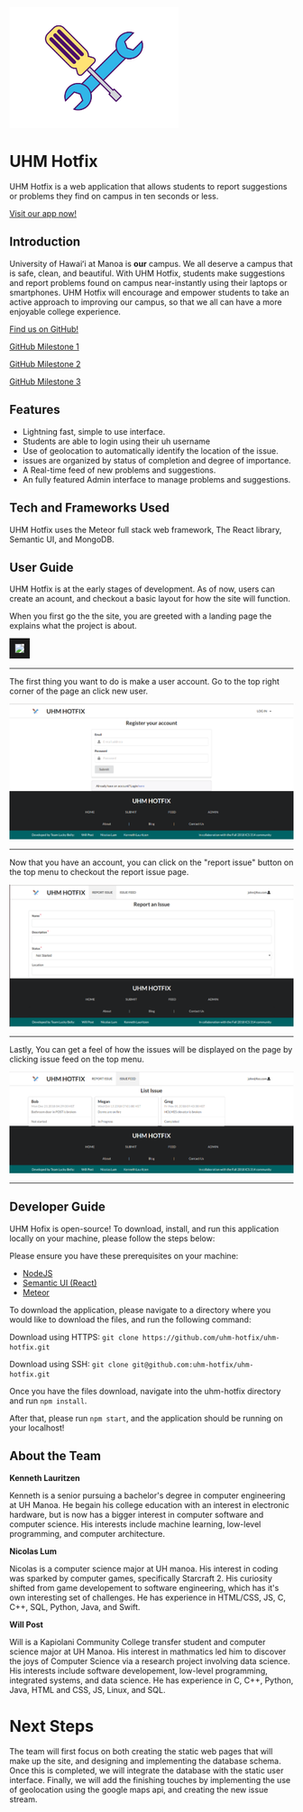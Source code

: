 <link rel="stylesheet" href="//cdn.jsdelivr.net/npm/semantic-ui@2.4.0/dist/semantic.min.css"></link>

<img src="assets/logo.png" alt="logo" width="300"/>

# UHM Hotfix

UHM Hotfix is a web application that allows students to report suggestions or problems they find on campus in ten seconds or less. 

<a href="http://uhm-hotfix.meteorapp.com/">Visit our app now!</a>

## Introduction

University of Hawaiʻi at Manoa is <b>our</b> campus. We all deserve a campus that is safe, clean, and beautiful. With UHM Hotfix, students make suggestions and report problems found on campus near-instantly using their laptops or smartphones. UHM Hotfix will encourage and empower students to take an active approach to improving our campus, so that we all can have a more enjoyable college experience.

<a href="https://github.com/uhm-hotfix/uhm-hotfix">Find us on GitHub!</a>

<a href="https://github.com/uhm-hotfix/uhm-hotfix/projects/1">GitHub Milestone 1</a>

<a href="https://github.com/uhm-hotfix/uhm-hotfix/projects/2">GitHub Milestone 2</a>

<a href="https://github.com/uhm-hotfix/uhm-hotfix/projects/3">GitHub Milestone 3</a>


## Features

<ul>
 <li> Lightning fast, simple to use interface.</li>
 <li> Students are able to login using their uh username</li>
 <li> Use of geolocation to automatically identify the location of the issue.</li>
 <li> issues are organized by status of completion and degree of importance.</li>
 <li> A Real-time feed of new  problems and suggestions.</li>
 <li> An fully featured Admin interface to manage problems and suggestions.</li>
</ul>

## Tech and Frameworks Used

UHM Hotfix uses the Meteor full stack web framework, The React library, Semantic UI, and MongoDB.

## User Guide
UHM Hotfix is at the early stages of development. As of now, users can create an acount, and checkout a basic layout for how the site will function. 

When you first go the the site, you are greeted with a landing page the explains what the project is about. 

<img  width="500" style="text-align:center; border-style:solid; border-width:10px;" src="http://uhm-hotfix.github.io/assets/screencapture-localhost-3000-2018-11-11-13_40_10.png">

---


The first thing you want to do is make a user account. Go to the top right corner of the page an click new user.


![create-user](assets/create-user.png)

---


Now that you have an account, you can click on  the "report issue" button on the top menu to checkout the report issue page.


![report-issue](assets/report-issue.png)

---

Lastly, You can get a feel of how the issues will be displayed on the page by clicking issue feed on the top menu.


![list-issues](assets/list-issues.png)

---



## Developer Guide
UHM Hofix is open-source! To download, install, and run this application locally on your machine, please follow the steps below:

Please ensure you have these prerequisites on your machine:
* <a href="https://nodejs.org/en/download/">NodeJS</a>
* <a href="https://www.npmjs.com/package/semantic-ui-react">Semantic UI (React)</a>
* <a href="https://www.meteor.com/install">Meteor</a>

To download the application, please navigate to a directory where you would like to download the files, and run the following command:

Download using HTTPS:
```git clone https://github.com/uhm-hotfix/uhm-hotfix.git```

Download using SSH:
```git clone git@github.com:uhm-hotfix/uhm-hotfix.git```

Once you have the files download, navigate into the uhm-hotfix directory and run ```npm install```.

After that, please run ```npm start```, and the application should be running on your localhost!

## About the Team

<B> Kenneth Lauritzen </B>

Kenneth is a senior pursuing a bachelor's degree in computer engineering at UH Manoa. He begain his college education with an interest in electronic hardware, but is now has a bigger interest in computer software and computer science. His interests include machine learning, low-level programming, and computer architecture.

<B> Nicolas Lum </B>

Nicolas is a computer science major at UH manoa. His interest in coding was sparked by computer games, specifically Starcraft 2. His curiosity shifted from game developement to software engineering, which has it's own interesting set of challenges. He has experience in HTML/CSS, JS, C, C++, SQL, Python, Java, and Swift.

<B> Will Post </B>

Will is a Kapiolani Community College transfer student and computer science major at UH Manoa. His interest in mathmatics led him to discover the joys of Computer Science via a research project involving data science. His interests include software developement, low-level programming, integrated systems, and data science. He has experience in C, C++, Python, Java, HTML and CSS, JS, Linux, and SQL.


# Next Steps

The team will first focus on both creating the static web pages that will make up the site, and designing and implementing the database schema. Once this is completed, we will integrate the database with the static user interface. Finally, we will add the finishing touches by implementing the use of geolocation using the google maps api, and creating the new issue stream.
